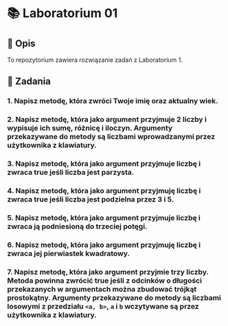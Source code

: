 # 📚 Laboratorium 01

## 📝 Opis
To repozytorium zawiera rozwiązanie zadań z Laboratorium 1.

## 📂 Zadania

### 1. Napisz metodę, która zwróci Twoje imię oraz aktualny wiek.

### 2. Napisz metodę, która jako argument przyjmuje 2 liczby i wypisuje ich sumę, różnicę i iloczyn. Argumenty przekazywane do metody są liczbami wprowadzanymi przez użytkownika z klawiatury.

### 3. Napisz metodę, która jako argument przyjmuje liczbę i zwraca true jeśli liczba jest parzysta.

### 4. Napisz metodę, która jako argument przyjmuję liczbę i zwraca true jeśli liczba jest podzielna przez 3 i 5.

### 5. Napisz metodę, która jako argument przyjmuje liczbę i zwraca ją podniesioną do trzeciej potęgi.

### 6. Napisz metodę, która jako argument przyjmuję liczbę i zwraca jej pierwiastek kwadratowy.

### 7. Napisz metodę, która jako argument przyjmie trzy liczby. Metoda powinna zwrócić true jeśli z odcinków o długości przekazanych w argumentach można zbudować trójkąt prostokątny. Argumenty przekazywane do metody są liczbami losowymi z przedziału `<a, b>`, `a` i `b` wczytywane są przez użytkownika z klawiatury.
